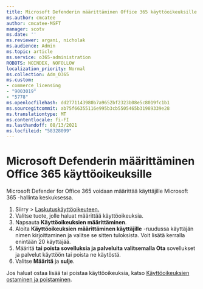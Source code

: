```yaml
---
title: Microsoft Defenderin määrittäminen Office 365 käyttöoikeuksille
ms.author: cmcatee
author: cmcatee-MSFT
manager: scotv
ms.date: ''
ms.reviewer: argani, nicholak
ms.audience: Admin
ms.topic: article
ms.service: o365-administration
ROBOTS: NOINDEX, NOFOLLOW
localization_priority: Normal
ms.collection: Adm_O365
ms.custom:
- commerce_licensing
- "9003019"
- "5778"
ms.openlocfilehash: dd2771143980b7a9652bf2323b08e5c8019fc1b1
ms.sourcegitcommit: ab75f66355116e995b3cb5505465b31989339e28
ms.translationtype: MT
ms.contentlocale: fi-FI
ms.lasthandoff: 08/13/2021
ms.locfileid: "58328099"
---
```

# <a name="assign-microsoft-defender-for-office-365-licenses"></a>Microsoft Defenderin määrittäminen Office 365 käyttöoikeuksille

Microsoft Defender for Office 365 voidaan määrittää käyttäjille Microsoft 365 -hallinta keskuksessa.

1. Siirry   >  [Laskutuskäyttöoikeuteen.](https://go.microsoft.com/fwlink/p/?linkid=842264)
2. Valitse tuote, jolle haluat määrittää käyttöoikeuksia.
3. Napsauta **Käyttöoikeuksien määrittäminen**.
4. Aloita **Käyttöoikeuksien määrittäminen käyttäjille**  -ruudussa käyttäjän nimen kirjoittaminen ja valitse se sitten tuloksista. Voit lisätä kerralla enintään 20 käyttäjää.
5. Määritä **tai poista sovelluksia ja palveluita valitsemalla Ota**  sovellukset ja palvelut käyttöön tai poista ne käytöstä.
6. Valitse **Määritä** ja  **sulje**.

Jos haluat ostaa lisää tai poistaa käyttöoikeuksia, katso [Käyttöoikeuksien ostaminen ja poistaminen](https://docs.microsoft.com/microsoft-365/commerce/licenses/buy-licenses#buy-or-remove-licenses-for-your-business-subscription).